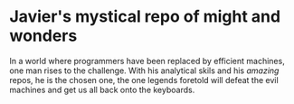 # Javier's mystical repo of might and wonders

In a world where programmers have been replaced by efficient machines, one man rises to the challenge. With his analytical skils and his *amazing* repos, he is the chosen one,
the one legends foretold will defeat the evil machines and get us all back onto the keyboards.
